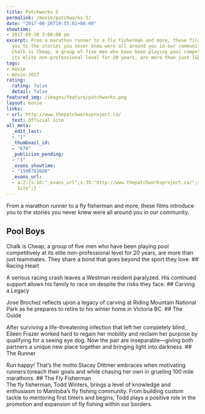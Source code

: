 ```yaml
---
title: Patchworks 5
permalink: /movie/patchworks-5/
date: "2017-08-26T19:55:01+00:00"
showtime:
- 2017-09-30 3:00:00 pm
excerpt: From a marathon runner to a fly fisherman and more, these films introduce
  you to the stories you never knew were all around you in our community. Pool Boys
  Chalk is Cheap, a group of five men who have been playing pool competitively at
  its elite non-professional level for 20 years, are more than just [&hellip;]
tags:
- movie
- movie-2017
rating:
  rating: false
  detail: false
featured_img: /images/feature/patchworks.png
layout: movie
links:
- url: http://www.thepatchworksproject.ca/
  text: Official Site
all_meta:
  _edit_last:
  - "1"
  _thumbnail_id:
  - "670"
  _publicize_pending:
  - "1"
  _evans_showtime:
  - "1506783600"
  _evans_url:
  - a:2:{s:10:"_evans_url";s:35:"http://www.thepatchworksproject.ca/";s:15:"_evans_url_name";s:13:"Official
    Site";}
---
```


From a marathon runner to a fly fisherman and more, these films introduce you to the stories you never knew were all around you in our community.

## Pool Boys

Chalk is Cheap, a group of five men who have been playing pool competitively at its elite non-professional level for 20 years, are more than just teammates. They share a bond that goes beyond the sport they love. ## Racing Heart

A serious racing crash leaves a Westman resident paralyzed. His continued support allows his family to race on despite the risks they face. ## Carving a Legacy

Jose Brochez reflects upon a legacy of carving at Riding Mountain National Park as he prepares to retire to his winter home in Victoria BC. ## The Guide

After surviving a life-threatening infection that left her completely blind, Eileen Frazer worked hard to regain her mobility and reclaim her purpose by qualifying for a seeing eye dog. Now the pair are inseparable—giving both partners a unique new place together and bringing light into darkness. ## The Runner

<div class="entry-content">Run happy! That’s the motto Stacey Dittmer embraces when motivating runners toreach their goals and while chasing her own in grueling 100 mile marathons. ## The Fly Fisherman

</div><div>The fly fisherman, Todd Winters, brings a level of knowledge and enthusiasm to Manitoba’s fly fishing community. From building custom tackle to mentoring first timers and begins, Todd plays a positive role in the promotion and expansion of fly fishing within our borders.</div>
